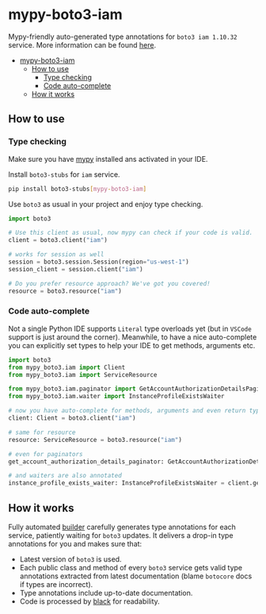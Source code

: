 # mypy-boto3-iam

Mypy-friendly auto-generated type annotations for `boto3 iam 1.10.32` service.
More information can be found [here](https://github.com/vemel/mypy_boto3).

- [mypy-boto3-iam](#mypy-boto3-iam)
  - [How to use](#how-to-use)
    - [Type checking](#type-checking)
    - [Code auto-complete](#code-auto-complete)
  - [How it works](#how-it-works)

## How to use

### Type checking

Make sure you have [mypy](https://github.com/python/mypy) installed ans activated in your IDE.

Install `boto3-stubs` for `iam` service.

```bash
pip install boto3-stubs[mypy-boto3-iam]
```

Use `boto3` as usual in your project and enjoy type checking.

```python
import boto3

# Use this client as usual, now mypy can check if your code is valid.
client = boto3.client("iam")

# works for session as well
session = boto3.session.Session(region="us-west-1")
session_client = session.client("iam")

# Do you prefer resource approach? We've got you covered!
resource = boto3.resource("iam")
```

### Code auto-complete

Not a single Python IDE supports `Literal` type overloads yet (but in `VSCode` support is just around the corner).
Meanwhile, to have a nice auto-complete you can explicitly set types to help your IDE to get methods, arguments etc.

```python
import boto3
from mypy_boto3.iam import Client
from mypy_boto3.iam import ServiceResource

from mypy_boto3.iam.paginator import GetAccountAuthorizationDetailsPaginator
from mypy_boto3.iam.waiter import InstanceProfileExistsWaiter

# now you have auto-complete for methods, arguments and even return types
client: Client = boto3.client("iam")

# same for resource
resource: ServiceResource = boto3.resource("iam")

# even for paginators
get_account_authorization_details_paginator: GetAccountAuthorizationDetailsPaginator = client.get_paginator("get_account_authorization_details")

# and waiters are also annotated
instance_profile_exists_waiter: InstanceProfileExistsWaiter = client.get_waiter("instance_profile_exists")
```

## How it works

Fully automated [builder](https://github.com/vemel/mypy_boto3) carefully generates
type annotations for each service, patiently waiting for `boto3` updates. It delivers
a drop-in type annotations for you and makes sure that:

- Latest version of `boto3` is used.
- Each public class and method of every `boto3` service gets valid type annotations
  extracted from latest documentation (blame `botocore` docs if types are incorrect).
- Type annotations include up-to-date documentation.
- Code is processed by [black](https://github.com/psf/black) for readability.